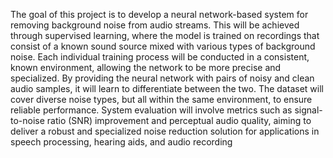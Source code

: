 The goal of this project is to develop a neural network-based system for removing background noise from audio streams. This will be achieved through supervised learning, where the model is trained on recordings that consist of a known sound source mixed with various types of background noise. Each individual training process will be conducted in a consistent, known environment, allowing the network to be more precise and specialized. By providing the neural network with pairs of noisy and clean audio samples, it will learn to differentiate between the two. The dataset will cover diverse noise types, but all within the same environment, to ensure reliable performance. System evaluation will involve metrics such as signal-to-noise ratio (SNR) improvement and perceptual audio quality, aiming to deliver a robust and specialized noise reduction solution for applications in speech processing, hearing aids, and audio recording
